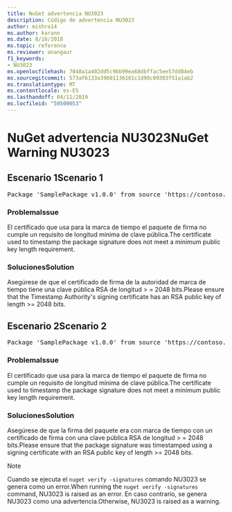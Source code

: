 ```yaml
---
title: NuGet advertencia NU3023
description: Código de advertencia NU3023
author: mishra14
ms.author: karann
ms.date: 8/16/2018
ms.topic: reference
ms.reviewer: anangaur
f1_keywords:
- NU3023
ms.openlocfilehash: 7848a1a402dd5c9bb99ea68dbffac5ee57dd84eb
ms.sourcegitcommit: 573af6133a39601136181c1d98c09303f51a1ab2
ms.translationtype: MT
ms.contentlocale: es-ES
ms.lasthandoff: 04/11/2019
ms.locfileid: "59509053"
---
```

# <a name="nuget-warning-nu3023"></a><span data-ttu-id="004a9-103">NuGet advertencia NU3023</span><span class="sxs-lookup"><span data-stu-id="004a9-103">NuGet Warning NU3023</span></span>

## <a name="scenario-1"></a><span data-ttu-id="004a9-104">Escenario 1</span><span class="sxs-lookup"><span data-stu-id="004a9-104">Scenario 1</span></span>

<pre>Package 'SamplePackage v1.0.0' from source 'https://contoso.com/index.json': The timestamp certificate does not meet a minimum public key length requirement.</pre>

### <a name="issue"></a><span data-ttu-id="004a9-105">Problema</span><span class="sxs-lookup"><span data-stu-id="004a9-105">Issue</span></span>

<span data-ttu-id="004a9-106">El certificado que usa para la marca de tiempo el paquete de firma no cumple un requisito de longitud mínima de clave pública.</span><span class="sxs-lookup"><span data-stu-id="004a9-106">The certificate used to timestamp the package signature does not meet a minimum public key length requirement.</span></span>


### <a name="solution"></a><span data-ttu-id="004a9-107">Soluciones</span><span class="sxs-lookup"><span data-stu-id="004a9-107">Solution</span></span>

<span data-ttu-id="004a9-108">Asegúrese de que el certificado de firma de la autoridad de marca de tiempo tiene una clave pública RSA de longitud > = 2048 bits.</span><span class="sxs-lookup"><span data-stu-id="004a9-108">Please ensure that the  Timestamp Authority's signing certificate has an RSA public key of length >= 2048 bits.</span></span>



## <a name="scenario-2"></a><span data-ttu-id="004a9-109">Escenario 2</span><span class="sxs-lookup"><span data-stu-id="004a9-109">Scenario 2</span></span>

<pre>Package 'SamplePackage v1.0.0' from source 'https://contoso.com/index.json': The primary signature's timestamp certificate does not meet a minimum public key length requirement.</pre>

### <a name="issue"></a><span data-ttu-id="004a9-110">Problema</span><span class="sxs-lookup"><span data-stu-id="004a9-110">Issue</span></span>

<span data-ttu-id="004a9-111">El certificado que usa para la marca de tiempo el paquete de firma no cumple un requisito de longitud mínima de clave pública.</span><span class="sxs-lookup"><span data-stu-id="004a9-111">The certificate used to timestamp the package signature does not meet a minimum public key length requirement.</span></span>


### <a name="solution"></a><span data-ttu-id="004a9-112">Soluciones</span><span class="sxs-lookup"><span data-stu-id="004a9-112">Solution</span></span>

<span data-ttu-id="004a9-113">Asegúrese de que la firma del paquete era con marca de tiempo con un certificado de firma con una clave pública RSA de longitud > = 2048 bits.</span><span class="sxs-lookup"><span data-stu-id="004a9-113">Please ensure that the package signature was timestamped using a signing certificate with an RSA public key of length >= 2048 bits.</span></span>


> [!Note]
> <span data-ttu-id="004a9-114">Cuando se ejecuta el `nuget verify -signatures` comando NU3023 se genera como un error.</span><span class="sxs-lookup"><span data-stu-id="004a9-114">When running the `nuget verify -signatures` command, NU3023 is raised as an error.</span></span> <span data-ttu-id="004a9-115">En caso contrario, se genera NU3023 como una advertencia.</span><span class="sxs-lookup"><span data-stu-id="004a9-115">Otherwise, NU3023 is raised as a warning.</span></span>